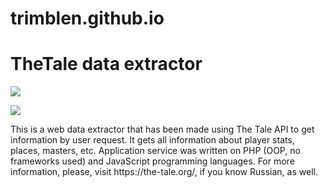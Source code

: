 # trimblen.github.io
# TheTale data extractor
<img src="https://static.the-tale.org/static/283/images/logo.png"></img>
<p><img src="http://i.imgur.com/rFQZs7B.png"></img></p>
<p>
  This is a web data extractor that has been made using The Tale API to get information by user request. It gets all information about player stats, places, masters, etc.
  Application service was written on PHP (OOP, no frameworks used) and JavaScript programming languages.
  For more information, please, visit https://the-tale.org/, if you know Russian, as well.
</p>  


